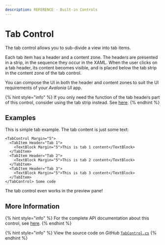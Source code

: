 ```yaml
---
description: REFERENCE - Built-in Controls
---
```


# Tab Control

The tab control allows you to sub-divide a view into tab items.&#x20;

<!--figure><img src="../../../.gitbook/assets/image (2) (4).png" alt=""><figcaption></figcaption></figure-->

Each tab item has a header and a content zone. The headers are presented in a strip, in the sequence they occur in the XAML. When the user clicks on a tab header, its content becomes visible, and is placed below the tab strip in the content zone of the tab control.

You can compose the UI in both the header and content zones to suit the UI requirements of your _Avalonia UI_ app.&#x20;

{% hint style="info" %}
If you only need the function of the tab headers part of this control, consider using the tab strip instead. See [here](tabstrip.md).
{% endhint %}

## Examples

This is simple tab example. The tab content is just some text: &#x20;

```markup
<TabControl Margin="5">
  <TabItem Header="Tab 1">
    <TextBlock Margin="5">This is tab 1 content</TextBlock>
  </TabItem>
  <TabItem Header="Tab 2">
    <TextBlock Margin="5">This is tab 2 content</TextBlock>
  </TabItem>
  <TabItem Header="Tab 3">
    <TextBlock Margin="5">This is tab 3 content</TextBlock>
  </TabItem>
</TabControl> Some code
```

The tab control even works in the preview pane!

<!--figure><img src="../../../.gitbook/assets/tabcontrol1.gif" alt=""><figcaption></figcaption></figure-->

## More Information

{% hint style="info" %}
For the complete API documentation about this control, see [here](http://reference.avaloniaui.net/api/Avalonia.Controls/TabControl/).
{% endhint %}

{% hint style="info" %}
View the source code on _GitHub_ [`TabControl.cs`](https://github.com/AvaloniaUI/Avalonia/blob/master/src/Avalonia.Controls/TabControl.cs)
{% endhint %}
